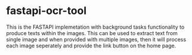 # fastapi-ocr-tool

This is the FASTAPI implemetation with background tasks functionality to produce texts within the images. This can be used to extract text from single image and when provided with multiple images, then it will process each image seperately and provide the link button on the home page.
